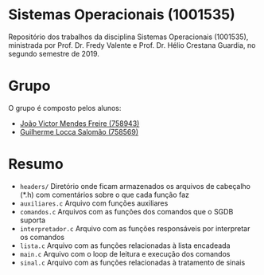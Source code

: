 # Sistemas Operacionais (1001535)
Repositório dos trabalhos da disciplina Sistemas Operacionais (1001535), ministrada por Prof. Dr. Fredy Valente e Prof. Dr. Hélio Crestana Guardia, no segundo semestre de 2019.

# Grupo
O grupo é composto pelos alunos:
- [João Victor Mendes Freire (758943)](https://github.com/joaovicmendes)
- [Guilherme Locca Salomão (758569)](https://github.com/Caotichazard)

# Resumo
- `headers/` Diretório onde ficam armazenados os arquivos de cabeçalho (*.h) com comentários sobre o que cada função faz
- `auxiliares.c` Arquivo com funções auxiliares
- `comandos.c` Arquivos com as funções dos comandos que o SGDB suporta
- `interpretador.c` Arquivo com as funções responsáveis por interpretar os comandos
- `lista.c` Arquivo com as funções relacionadas à lista encadeada
- `main.c` Arquivo com o loop de leitura e execução dos comandos
- `sinal.c` Arquivo com as funções relacionadas à tratamento de sinais
